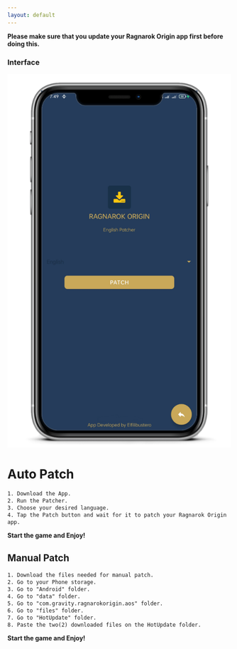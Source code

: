 ```yaml
---
layout: default
---
```


**Please make sure that you update your Ragnarok Origin app first before doing this.**


### Interface

![Phone](https://github.com/RO-ENPatcher/RO-ENPatcher.github.io/raw/main/assets/images/phone.png)

# Auto Patch

```
1. Download the App.
2. Run the Patcher.
3. Choose your desired language.
4. Tap the Patch button and wait for it to patch your Ragnarok Origin app.
```

**Start the game and Enjoy!**

## Manual Patch

```
1. Download the files needed for manual patch.
2. Go to your Phone storage.
3. Go to "Android" folder.
4. Go to "data" folder.
5. Go to "com.gravity.ragnarokorigin.aos" folder.
6. Go to "files" folder.
7. Go to "HotUpdate" folder.
8. Paste the two(2) downloaded files on the HotUpdate folder.
```

**Start the game and Enjoy!**

